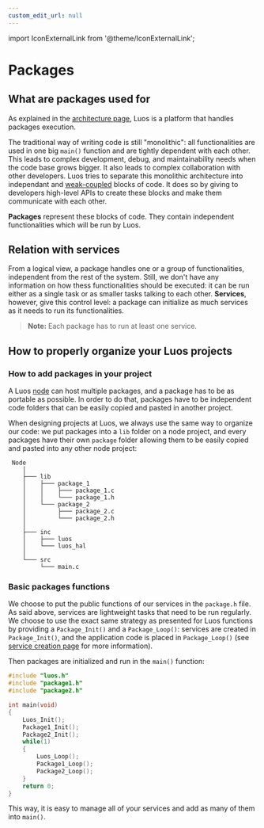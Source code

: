 ```yaml
---
custom_edit_url: null
---
```


import IconExternalLink from '@theme/IconExternalLink';

# Packages

## What are packages used for

As explained in the [architecture page](/luos-technology/basics/orga.md), Luos is a platform that handles packages execution.

The traditional way of writing code is still "monolithic": all functionalities are used in one big `main()` function and are tightly dependent with each other. This leads to complex development, debug, and maintainability needs when the code base grows bigger. It also leads to complex collaboration with other developers. Luos tries to separate this monolithic architecture into independant and <a href="https://en.wikipedia.org/wiki/Loose_coupling" target="_blank">weak-coupled<IconExternalLink width="10" /></a> blocks of code. It does so by giving to developers high-level APIs to create these blocks and make them communicate with each other.

**Packages** represent these blocks of code. They contain independent functionalities which will be run by Luos.

## Relation with services

From a logical view, a package handles one or a group of functionalities, independent from the rest of the system. Still, we don't have any information on how thess functionalities should be executed: it can be run either as a single task or as smaller tasks talking to each other. **Services**, however, give this control level: a package can initialize as much services as it needs to run its functionalities.

> **Note:** Each package has to run at least one service.

## How to properly organize your Luos projects

### How to add packages in your project

A Luos [node](/luos-technology/node/node.md) can host multiple packages, and a package has to be as portable as possible. In order to do that, packages have to be independent code folders that can be easily copied and pasted in another project.

When designing projects at Luos, we always use the same way to organize our code: we put packages into a `lib` folder on a node project, and every packages have their own `package` folder allowing them to be easily copied and pasted into any other node project:

```AsciiDoc
 Node
    │
    ├─── lib
    │    ├─── package_1
    │    │    ├─── package_1.c
    │    │    └─── package_1.h
    │    └─── package_2
    │         ├─── package_2.c
    │         └─── package_2.h
    │
    ├─── inc
    │    ├─── luos
    │    └─── luos_hal
    │
    └─── src
         └─── main.c
```

### Basic packages functions

We choose to put the public functions of our services in the `package.h` file. As said above, services are lightweight tasks that need to be run regularly. We choose to use the exact same strategy as presented for Luos functions by providing a `Package_Init()` and a `Package_Loop()`: services are created in `Package_Init()`, and the application code is placed in `Package_Loop()` (see [service creation page](/luos-technology/services/service-api.md) for more information).

Then packages are initialized and run in the `main()` function:

```c
#include "luos.h"
#include "package1.h"
#include "package2.h"

int main(void)
{
    Luos_Init();
    Package1_Init();
    Package2_Init();
    while(1)
    {
        Luos_Loop();
        Package1_Loop();
        Package2_Loop();
    }
    return 0;
}

```

This way, it is easy to manage all of your services and add as many of them into `main()`.
